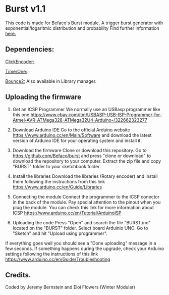 # Burst v1.1

This code is made for Befaco's Burst module. A trigger burst generator with exponential/logaritmic distribution and probability
Find further information [here.](https://www.befaco.org/burst-2/)


## Dependencies:

[ClickEncoder:](https://github.com/0xPIT/encoder/).

[TimerOne:](http://playground.arduino.cc/Code/Timer1).

[Bounce2:](https://github.com/thomasfredericks/Bounce2) Also available in Library manager.


## Uploading the firmware


1. Get an ICSP Programmer 
We normally use an USBasp programmer like this one https://www.ebay.com/itm/USBASP-USB-ISP-Programmer-for-Atmel-AVR-ATMega328-ATMega32U4-Arduino-/322662323277

2. Download Arduino IDE
Go to the official Arduino website https://www.arduino.cc/en/Main/Software and download the latest version of Arduino IDE for your operating system and install it.

3. Download the firmware 
Clone or download this repository. Go to https://github.com/Befaco/burst and press "clone or download" to download the repository to your computer. Extract the zip file and copy "BURST" folder to your sketchbook folder. 

4. Install the libraries
Download the libraries  (Rotary encoder) and install them following the instructions from this link https://www.arduino.cc/en/Guide/Libraries

5. Connecting the module
Connect the programmer to the ICSP conector in the back of the module. Pay special attention to the pinout when you plug the module. You can check this link for more information about ICSP https://www.arduino.cc/en/Tutorial/ArduinoISP

6. Uploading the code
Press "Open" and search the file "BURST.ino" located on the "BURST" folder. Select board Arduinio UNO. Go to "Sketch" and hit "Upload using programmer".

If everything goes well you should see a "Done uploading" message in a few seconds. If something happens during the upgrade, check your Arduino settings following the instructions of this link https://www.arduino.cc/en/Guide/Troubleshooting


## Credits.

Coded by Jeremy Bernstein and Eloi Flowers (Winter Modular) 